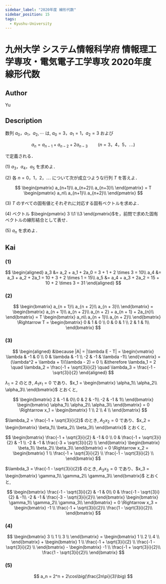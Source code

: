 ```yaml
---
sidebar_label: "2020年度 線形代数"
sidebar_position: 15
tags:
  - Kyushu-University
---
```

# 九州大学 システム情報科学府 情報理工学専攻・電気電子工学専攻 2020年度 線形代数

## **Author**
Yu

## **Description**
数列 $a_0，a_1，a_2, \cdots$ は, $a_0 = 3，a_1 = 1，a_2 = 3$ および

$$
a_n = a_{n−1} + a_{n−2} + 2a_{n−3} \quad \quad (n = 3，4，5，\cdots)
$$

で定義される．

(1) $a_3，a_4，a_5$ を求めよ．

(2) 各 $n = 0，1，2，\cdots$ について次が成立つような行列 $T$ を答えよ．

$$
\begin{pmatrix}
a_{n+1}\\
a_{n+2}\\
a_{n+3}\\
\end{pmatrix} = T
\begin{pmatrix}
a_n\\
a_{n+1}\\
a_{n+2}\\
\end{pmatrix}
$$

(3) $T$ のすべての固有値とそれぞれに対応する固有ベクトルを求めよ．

(4) ベクトル $\begin{pmatrix} 3 \\1 \\3 \end{pmatrix}$を，前問で求めた固有ベクトルの線形結合として表せ．

(5) $a_n$ を求めよ．

## **Kai**
### (1)

$$
\begin{aligned}
a_3 &= a_2 + a_1 + 2a_0 = 3 + 1 + 2 \times 3 = 10\\
a_4 &= a_3 + a_2 + 2a_1 = 10 + 3 + 2 \times 1 = 15\\
a_5 &= a_4 + a_3 + 2a_2 = 15 + 10 + 2 \times 3 = 31 
\end{aligned}
$$

### (2)

$$
\begin{bmatrix}
a_{n + 1}\\
a_{n + 2}\\
a_{n + 3}\\
\end{bmatrix} = 
\begin{bmatrix}
a_{n + 1}\\
a_{n + 2}\\
a_{n + 2} + a_{n + 1} + 2a_{n}\\
\end{bmatrix} = T
\begin{bmatrix}
a_n\\
a_{n + 1}\\
a_{n + 2}\\
\end{bmatrix} \Rightarrow T = 
\begin{bmatrix}
0 & 1 & 0 \\
0 & 0 & 1 \\
2 & 1 & 1\\
\end{bmatrix}
$$

### (3)

$$
\begin{aligned}
&\because |A| = |\lambda E - T| = 
\begin{vmatrix}
\lambda & -1 & 0 \\
0 & \lambda & -1 \\
-2 & -1 & \lambda -1\\
\end{vmatrix} = (\lambda^2 + \lambda + 1)(\lambda - 2) = 0 \\
&\therefore \lambda_1 = 2 \quad \lambda_2 = \frac{-1 + \sqrt{3}i}{2} \quad \lambda_3 = \frac{-1 - \sqrt{3}i}{2}
\end{aligned}
$$

$\lambda_1 = 2$ のとき, $A_1x_1 = 0$ であり、$x_1 = \begin{bmatrix} \alpha_1\\ \alpha_2\\ \alpha_3\\ \end{bmatrix}$ とおくと,

$$
\begin{bmatrix}
2 & -1 & 0\\
0 & 2 & -1\\
-2 & -1 & 1\\
\end{bmatrix}
\begin{bmatrix}
\alpha_1\\
\alpha_2\\
\alpha_3\\
\end{bmatrix} = 0 \Rightarrow x_1 = 
\begin{bmatrix}
1 \\
2 \\
4 \\
\end{bmatrix}
$$

$\lambda_2 = \frac{-1 + \sqrt{3}i}{2}$ のとき, $A_2x_2 = 0$ であり、$x_2 = \begin{bmatrix} \beta_1\\ \beta_2\\ \beta_3\\ \end{bmatrix}$ とおくと,

$$
\begin{bmatrix}
\frac{-1 + \sqrt{3}i}{2} & -1 & 0 \\
0 & \frac{-1 + \sqrt{3}i}{2} & -1 \\
-2 & -1 & \frac{-3 + \sqrt{3}i}{2} \\
\end{bmatrix}
\begin{bmatrix}
\beta_1\\
\beta_2\\
\beta_3\\
\end{bmatrix} = 0 \Rightarrow x_2 =
\begin{bmatrix}
1 \\
\frac{-1 + \sqrt{3}i}{2} \\
\frac{-1 - \sqrt{3}i}{2} \\
\end{bmatrix}
$$

$\lambda_3 = \frac{-1 - \sqrt{3}i}{2}$ のとき, $A_3x_3 = 0$ であり、$x_3 = \begin{bmatrix} \gamma_1\\ \gamma_2\\ \gamma_3\\ \end{bmatrix}$ とおくと,

$$
\begin{bmatrix}
\frac{-1 - \sqrt{3}i}{2} & -1 & 0\\
0 & \frac{-1 - \sqrt{3}i}{2} & -1\\
-2 & -1 & \frac{-3 - \sqrt{3}i}{2}\\
\end{bmatrix}
\begin{bmatrix}
\gamma_1\\
\gamma_2\\
\gamma_3\\
\end{bmatrix} = 0 \Rightarrow x_3 = 
\begin{bmatrix}
-1 \\
\frac{-1 + \sqrt{3}i}{2}\\
\frac{1 - \sqrt{3}i}{2}\\
\end{bmatrix}
$$

### (4)

$$
\begin{bmatrix}
3 \\
1 \\
3 \\
\end{bmatrix} = 
\begin{bmatrix}
1 \\
2 \\
4 \\
\end{bmatrix} + 
\begin{bmatrix}
1 \\
\frac{-1 + \sqrt{3}i}{2} \\
\frac{-1 - \sqrt{3}i}{2} \\
\end{bmatrix} -
\begin{bmatrix}
-1 \\
\frac{-1 + \sqrt{3}i}{2}\\
\frac{1 - \sqrt{3}i}{2}\\
\end{bmatrix}
$$

### (5)

$$
a_n = 2^n + 2\cos\big(\frac{2n\pi}{3}\big)
$$
